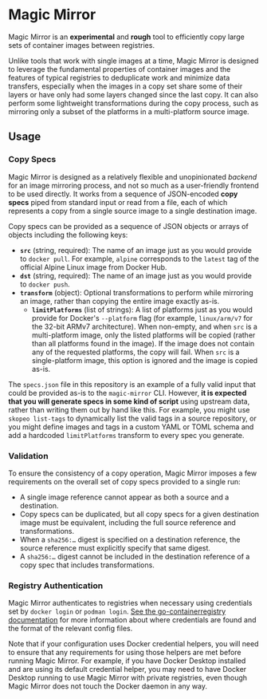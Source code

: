 # Magic Mirror

Magic Mirror is an **experimental** and **rough** tool to efficiently copy large
sets of container images between registries.

Unlike tools that work with single images at a time, Magic Mirror is designed to
leverage the fundamental properties of container images and the features of
typical registries to deduplicate work and minimize data transfers, especially
when the images in a copy set share some of their layers or have only had some
layers changed since the last copy. It can also perform some lightweight
transformations during the copy process, such as mirroring only a subset of the
platforms in a multi-platform source image.

## Usage

### Copy Specs

Magic Mirror is designed as a relatively flexible and unopinionated _backend_
for an image mirroring process, and not so much as a user-friendly frontend to
be used directly. It works from a sequence of JSON-encoded **copy specs** piped
from standard input or read from a file, each of which represents a copy from a
single source image to a single destination image.

Copy specs can be provided as a sequence of JSON objects or arrays of objects
including the following keys:

- **`src`** (string, required): The name of an image just as you would provide
  to `docker pull`. For example, `alpine` corresponds to the `latest` tag of the
  official Alpine Linux image from Docker Hub.
- **`dst`** (string, required): The name of an image just as you would provide
  to `docker push`.
- **`transform`** (object): Optional transformations to perform while
  mirroring an image, rather than copying the entire image exactly as-is.
  - **`limitPlatforms`** (list of strings): A list of platforms just as you
    would provide for Docker's `--platform` flag (for example, `linux/arm/v7`
    for the 32-bit ARMv7 architecture). When non-empty, and when `src` is a
    multi-platform image, only the listed platforms will be copied (rather than
    all platforms found in the image). If the image does not contain any of the
    requested platforms, the copy will fail. When `src` is a single-platform
    image, this option is ignored and the image is copied as-is.

The `specs.json` file in this repository is an example of a fully valid input
that could be provided as-is to the `magic-mirror` CLI. However, **it is
expected that you will generate specs in some kind of script** using upstream
data, rather than writing them out by hand like this. For example, you might use
`skopeo list-tags` to dynamically list the valid tags in a source repository, or
you might define images and tags in a custom YAML or TOML schema and add a
hardcoded `limitPlatforms` transform to every spec you generate.

### Validation

To ensure the consistency of a copy operation, Magic Mirror imposes a few
requirements on the overall set of copy specs provided to a single run:

- A single image reference cannot appear as both a source and a destination.
- Copy specs can be duplicated, but all copy specs for a given destination image
  must be equivalent, including the full source reference and transformations.
- When a `sha256:…` digest is specified on a destination reference, the source
  reference must explicitly specify that same digest.
- A `sha256:…` digest cannot be included in the destination reference of a copy
  spec that includes transformations.

### Registry Authentication

Magic Mirror authenticates to registries when necessary using credentials set by
`docker login` or `podman login`. [See the go-containerregistry documentation][authn docs]
for more information about where credentials are found and the format of the
relevant config files.

Note that if your configuration uses Docker credential helpers, you will need to
ensure that any requirements for using those helpers are met before running
Magic Mirror. For example, if you have Docker Desktop installed and are using
its default credential helper, you may need to have Docker Desktop running to
use Magic Mirror with private registries, even though Magic Mirror does not
touch the Docker daemon in any way.

[authn docs]: https://pkg.go.dev/github.com/google/go-containerregistry@v0.13.0/pkg/authn#section-readme
